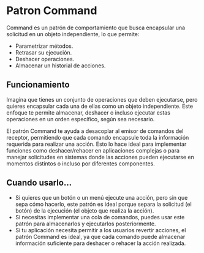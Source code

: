 
# Patron Command
Command es un patrón de comportamiento que busca encapsular una solicitud en un objeto independiente, lo que permite:
- Parametrizar métodos.
- Retrasar su ejecución.
- Deshacer operaciones.
- Almacenar un historial de acciones.


## Funcionamiento

Imagina que tienes un conjunto de operaciones que deben ejecutarse, pero quieres encapsular cada una de ellas como un objeto independiente. Este enfoque te permite almacenar, deshacer o incluso ejecutar estas operaciones en un orden específico, según sea necesario.

El patrón Command te ayuda a desacoplar al emisor de comandos del receptor, permitiendo que cada comando encapsule toda la información requerida para realizar una acción. Esto lo hace ideal para implementar funciones como deshacer/rehacer en aplicaciones complejas o para manejar solicitudes en sistemas donde las acciones pueden ejecutarse en momentos distintos o incluso por diferentes componentes.

## Cuando usarlo...
- Si quieres que un botón o un menú ejecute una acción, pero sin que sepa cómo hacerlo, este patrón es ideal porque separa la solicitud (el botón) de la ejecución (el objeto que realiza la acción).
- Si necesitas implementar una cola de comandos, puedes usar este patrón para almacenarlos y ejecutarlos posteriormente.
- Si tu aplicación necesita permitir a los usuarios revertir acciones, el patrón Command es ideal, ya que cada comando puede almacenar información suficiente para deshacer o rehacer la acción realizada.




